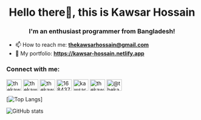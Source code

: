 <h1 align="center">Hello there👋, this is Kawsar Hossain</h1>
<h3 align="center">I'm an enthusiast programmer from Bangladesh!</h3>

- 📫 How to reach me: **thekawsarhossain@gmail.com**
- 🔗 My portfolio: **https://kawsar-hossain.netlify.app**

<h3 align="left">Connect with me:</h3>
<p align="left">
  <a href="https://dev.to/thekawsarhossain" target="blank"><img align="center"
      src="https://cdn.jsdelivr.net/npm/simple-icons@3.0.1/icons/dev-dot-to.svg" alt="thekawsarhossain" height="30"
      width="40" /></a>
  <a href="https://twitter.com/thekawsarh" target="blank"><img align="center"
      src="https://raw.githubusercontent.com/rahuldkjain/github-profile-readme-generator/master/src/images/icons/Social/twitter.svg"
      alt="thekawsarh" height="30" width="40" /></a>
  <a href="https://linkedin.com/in/thekawsarhossain" target="blank"><img align="center"
      src="https://raw.githubusercontent.com/rahuldkjain/github-profile-readme-generator/master/src/images/icons/Social/linked-in-alt.svg"
      alt="thekawsarhossain" height="30" width="40" /></a>
  <a href="https://stackoverflow.com/users/16843759" target="blank"><img align="center"
      src="https://raw.githubusercontent.com/rahuldkjain/github-profile-readme-generator/master/src/images/icons/Social/stack-overflow.svg"
      alt="16843759" height="30" width="40" /></a>
  <a href="https://fb.com/kawsar.hossain318" target="blank"><img align="center"
      src="https://raw.githubusercontent.com/rahuldkjain/github-profile-readme-generator/master/src/images/icons/Social/facebook.svg"
      alt="kawsar.hossain318" height="30" width="40" /></a>
  <a href="https://instagram.com/thekawsarhossain" target="blank"><img align="center"
      src="https://raw.githubusercontent.com/rahuldkjain/github-profile-readme-generator/master/src/images/icons/Social/instagram.svg"
      alt="thekawsarhossain" height="30" width="40" /></a>
  <a href="https://medium.com/@thekawsarhossain" target="blank"><img align="center"
      src="https://raw.githubusercontent.com/rahuldkjain/github-profile-readme-generator/master/src/images/icons/Social/medium.svg"
      alt="@thekawsarhossain" height="30" width="40" /></a>
</p>


[![Top Langs](https://github-readme-stats.vercel.app/api/top-langs/?username=thekawsarhossain)]

![GitHub stats](https://github-readme-stats.vercel.app/api?username=thekawsarhossain&show_icons=true)
